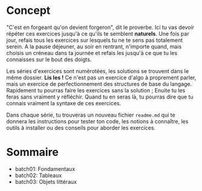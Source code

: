 # Concept

"C'est en forgeant qu'on devient forgeron", dit le proverbe. Ici tu vas devoir répéter ces exercices jusqu'à ce qu'ils te semblent **naturels**.
Une fois par jour, refais tous les exercices sur lesquels tu ne te sens pas totalement serein. A la pause déjeuner, au soir en rentrant, n'importe quand, mais choisis un créneau dans ta journée et refais les jusqu'à ce que tu les connaisses sur le bout des doigts.

Les séries d'exercices sont numérotées, les solutions se trouvent dans le même dossier. **Lis les !** Ce n'est pas un exercice d'algo à proprement parler, mais un exercice de perfectionnement des structures de base du langage. Rapidement tu pourras faire les exercices sans la solution ; Enuite tu les feras sans vraiment y réfléchir. Quand tu en seras là, tu pourras dire que tu connais vraiment la syntaxe de ces exercices.

Dans chaque série, tu trouveras un nouveau fichier `readme.md` qui te donnera les instructions pour tester ton code, les notions à connaître, les outils à installer ou des conseils pour aborder les exercices.

# Sommaire

- batch01: Fondamentaux
- batch02: Tableaux
- batch03: Objets littéraux

